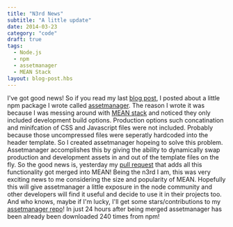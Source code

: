 ```yaml
---
title: "N3rd News"
subtitle: "A little update"
date: 2014-03-23
category: "code"
draft: true
tags:
  - Node.js
  - npm
  - assetmanager
  - MEAN Stack
layout: blog-post.hbs
---
```


I've got good news! So if you read my last [blog post](http://www.dadoune.com/blog/node-js-assetmanager-npm/), I posted about a little npm package I wrote called [assetmanager](https://www.npmjs.org/package/assetmanager). The reason I wrote it was because I was messing around with [MEAN stack](https://github.com/linnovate/mean) and noticed they only included development build options. Production options such concatination and minifcation of CSS and Javascript files were not included. Probably because those uncompressed files were seperatly hardcoded into the header template. So I created assetmanager hopeing to solve this problem. Assetmanager accomplishes this by giving the ability to dynamically swap production and development assets in and out of the template files on the fly. So the good news is, yesterday my [pull request](http://https://github.com/linnovate/mean/pull/318) that adds all this functionality got merged into MEAN! Being the n3rd I am, this was very exciting news to me considering the size and popularity of MEAN. Hopefully this will give assetmanager a little exposure in the node community and other developers will find it useful and decide to use it in their projects too. And who knows, maybe if I'm lucky, I'll get some stars/contributions to my [assetmanager repo](https://github.com/ReedD/node-assetmanager)! In just 24 hours after being merged assetmanager has been already been downloaded 240 times from npm!
